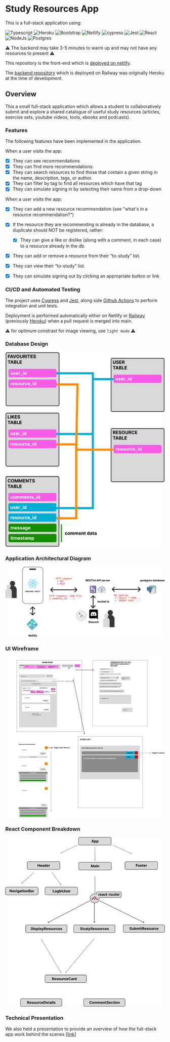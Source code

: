 # Study Resources App

This is a full-stack application using:

<img src="https://img.shields.io/badge/typescript-%23007ACC.svg?style=flat&logo=typescript&logoColor=white" alt="Typescript" height=17> <img src="https://img.shields.io/badge/heroku-%23430098.svg?style=flat&logo=heroku&logoColor=white" alt="Heroku" height=17> <img src="https://img.shields.io/badge/bootstrap-%23563D7C.svg?style=flat&logo=bootstrap&logoColor=white" alt="Bootstrap" height=17> <img src="https://img.shields.io/badge/netlify-%23000000.svg?style=flat&logo=netlify&logoColor=#00C7B7" alt="Netlify" height=17> <img src="https://img.shields.io/badge/-cypress-%23E5E5E5?style=flat&logo=cypress&logoColor=058a5e" alt="cypress" height=17> <img src="https://img.shields.io/badge/-jest-%23C21325?style=flat&logo=jest&logoColor=white" alt="Jest" height=17> <img src="https://img.shields.io/badge/react-%2320232a.svg?style=flat&logo=react&logoColor=%2361DAFB" alt="React" height=17> <img src="https://img.shields.io/badge/node.js-6DA55F?style=flat&logo=node.js&logoColor=white" alt="NodeJs" height=17> <img src="https://img.shields.io/badge/postgres-%23316192.svg?style=flat&logo=postgresql&logoColor=white" alt="Postgres" height=17>

⚠️ The backend may take 3-5 minutes to warm up and may not have any resources to present ⚠️   

This repository is the front-end which is [deployed on netlify](https://bhawick-study-resource-catalogueue.netlify.app/).

The [backend repository](https://bhawick-study-resource-catalogueue.netlify.app/) which is deployed on Railway  was originally Heroku at the time of development.

## Overview

This a small full-stack application which allows a student to collaboratively submit and explore a shared catalogue of useful study resources (articles, exercise sets, youtube videos, tools, ebooks and podcasts).

### Features

The following features have been implemented in the application.

When a user visits the app:
- [x] They can see recommendations
- [x] They can find more recommendations:
- [x] They can search resources to find those that contain a given string in the name, description, tags, or author.
- [x] They can filter by tag to find all resources which have that tag
- [x] They can simulate signing in by selecting their name from a drop-down

When a user visits the app:
- [x] They can add a new resource recommendation (see "what's in a resource recommendation?")
- [x] If the resource they are recommending is already in the database, a duplicate should NOT be registered, rather:
	- [x] They can give a like or dislike (along with a comment, in each case) to a resource already in the db.
- [x] They can add or remove a resource from their “to-study” list.
- [x] They can view their “to-study” list.
- [x] They can simulate signing out by clicking an appropriate button or link


### CI/CD and Automated Testing

The project uses [Cypress](https://www.cypress.io/) and [Jest](https://jestjs.io/), along side [Github Actions](https://github.com/features/actions) to perform integration and unit tests.

Deployment is performed automatically either on Netlify or [Railway](https://railway.app/) (previously [Heroku](https://github.com/features/actions)) when a pull request is merged into main.

⚠️ for optimum constrast for image viewing, use `light mode` ⚠️   

### Database Design
![database design](./docs/img/db.svg)

### Application Architectural Diagram
![architectural diagram of the study resource app](./docs/img/architecture.svg)

### UI Wireframe
![ui wireframing of the frontend](./docs/img/ui-wireframe.svg)

### React Component Breakdown
![react component breakdown](./docs/img/react-component-breakdown.svg)

### Technical Presentation
We also held a presentation to provide an overview of how the full-stack app work behind the scenes [[link](https://docs.google.com/presentation/d/e/2PACX-1vTmVXJK8LDLYhjxsAiHCeQpqnghb8rR6fj6D7j8iM-G4Kg5vG_G3c9aVExLF8jEwql1AqBYoJXkSHV8/pub?start=false&loop=false&delayms=3000)]
